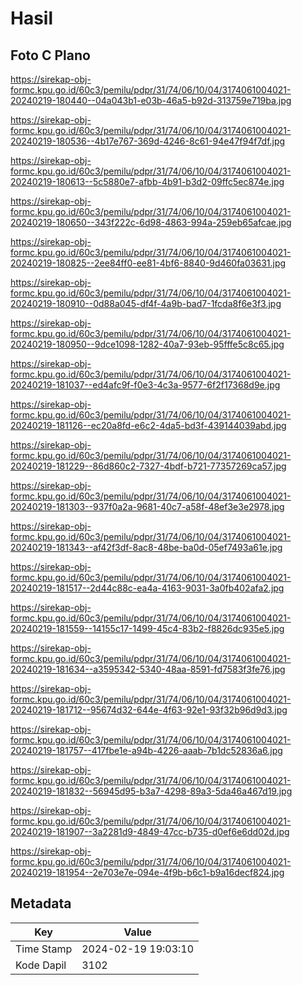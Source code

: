 # Hasil

## Foto C Plano

https://sirekap-obj-formc.kpu.go.id/60c3/pemilu/pdpr/31/74/06/10/04/3174061004021-20240219-180440--04a043b1-e03b-46a5-b92d-313759e719ba.jpg

https://sirekap-obj-formc.kpu.go.id/60c3/pemilu/pdpr/31/74/06/10/04/3174061004021-20240219-180536--4b17e767-369d-4246-8c61-94e47f94f7df.jpg

https://sirekap-obj-formc.kpu.go.id/60c3/pemilu/pdpr/31/74/06/10/04/3174061004021-20240219-180613--5c5880e7-afbb-4b91-b3d2-09ffc5ec874e.jpg

https://sirekap-obj-formc.kpu.go.id/60c3/pemilu/pdpr/31/74/06/10/04/3174061004021-20240219-180650--343f222c-6d98-4863-994a-259eb65afcae.jpg

https://sirekap-obj-formc.kpu.go.id/60c3/pemilu/pdpr/31/74/06/10/04/3174061004021-20240219-180825--2ee84ff0-ee81-4bf6-8840-9d460fa03631.jpg

https://sirekap-obj-formc.kpu.go.id/60c3/pemilu/pdpr/31/74/06/10/04/3174061004021-20240219-180910--0d88a045-df4f-4a9b-bad7-1fcda8f6e3f3.jpg

https://sirekap-obj-formc.kpu.go.id/60c3/pemilu/pdpr/31/74/06/10/04/3174061004021-20240219-180950--9dce1098-1282-40a7-93eb-95fffe5c8c65.jpg

https://sirekap-obj-formc.kpu.go.id/60c3/pemilu/pdpr/31/74/06/10/04/3174061004021-20240219-181037--ed4afc9f-f0e3-4c3a-9577-6f2f17368d9e.jpg

https://sirekap-obj-formc.kpu.go.id/60c3/pemilu/pdpr/31/74/06/10/04/3174061004021-20240219-181126--ec20a8fd-e6c2-4da5-bd3f-439144039abd.jpg

https://sirekap-obj-formc.kpu.go.id/60c3/pemilu/pdpr/31/74/06/10/04/3174061004021-20240219-181229--86d860c2-7327-4bdf-b721-77357269ca57.jpg

https://sirekap-obj-formc.kpu.go.id/60c3/pemilu/pdpr/31/74/06/10/04/3174061004021-20240219-181303--937f0a2a-9681-40c7-a58f-48ef3e3e2978.jpg

https://sirekap-obj-formc.kpu.go.id/60c3/pemilu/pdpr/31/74/06/10/04/3174061004021-20240219-181343--af42f3df-8ac8-48be-ba0d-05ef7493a61e.jpg

https://sirekap-obj-formc.kpu.go.id/60c3/pemilu/pdpr/31/74/06/10/04/3174061004021-20240219-181517--2d44c88c-ea4a-4163-9031-3a0fb402afa2.jpg

https://sirekap-obj-formc.kpu.go.id/60c3/pemilu/pdpr/31/74/06/10/04/3174061004021-20240219-181559--14155c17-1499-45c4-83b2-f8826dc935e5.jpg

https://sirekap-obj-formc.kpu.go.id/60c3/pemilu/pdpr/31/74/06/10/04/3174061004021-20240219-181634--a3595342-5340-48aa-8591-fd7583f3fe76.jpg

https://sirekap-obj-formc.kpu.go.id/60c3/pemilu/pdpr/31/74/06/10/04/3174061004021-20240219-181712--95674d32-644e-4f63-92e1-93f32b96d9d3.jpg

https://sirekap-obj-formc.kpu.go.id/60c3/pemilu/pdpr/31/74/06/10/04/3174061004021-20240219-181757--417fbe1e-a94b-4226-aaab-7b1dc52836a6.jpg

https://sirekap-obj-formc.kpu.go.id/60c3/pemilu/pdpr/31/74/06/10/04/3174061004021-20240219-181832--56945d95-b3a7-4298-89a3-5da46a467d19.jpg

https://sirekap-obj-formc.kpu.go.id/60c3/pemilu/pdpr/31/74/06/10/04/3174061004021-20240219-181907--3a2281d9-4849-47cc-b735-d0ef6e6dd02d.jpg

https://sirekap-obj-formc.kpu.go.id/60c3/pemilu/pdpr/31/74/06/10/04/3174061004021-20240219-181954--2e703e7e-094e-4f9b-b6c1-b9a16decf824.jpg


## Metadata

| Key        | Value               |
| ---------- | ------------------- |
| Time Stamp | 2024-02-19 19:03:10 |
| Kode Dapil | 3102                |



